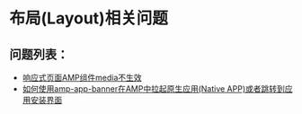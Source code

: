 # 布局\(Layout\)相关问题

## 问题列表：

* [响应式页面AMP组件media不生效](amp-rwd-media-not-work.md)
* [如何使用amp-app-banner在AMP中拉起原生应用\(Native APP\)或者跳转到应用安装界面](amp-call-to-action-to-install-app.md)

